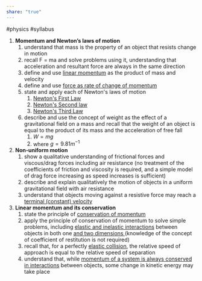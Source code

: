 ```yaml
---
share: "true"
---
```

#physics #syllabus 

1. **Momentum and Newton’s laws of motion**
	1. understand that mass is the property of an object that resists change in motion
	2. recall F = ma and solve problems using it, understanding that acceleration and resultant force are always in the same direction 
	3. define and use [ linear momentum](Momentum) as the product of mass and velocity
	4. define and use [force as rate of change of momentum](Force%20as%20change%20of%20momentum.md)
	5. state and apply each of Newton's laws of motion
		1. [Newton's First Law](Newton's%20First%20Law.md)
		2. [Newton's Second law](Newton's%20second%20law.md)
		3. [Newton's Third Law](Newton's%20Third%20Law.md)
	6. describe and use the concept of weight as the effect of a gravitational field on a mass and recall that the weight of an object is equal to the product of its mass and the acceleration of free fall
		1. $W=mg$ 
		2. where $g=9.81m^{-1}$
2. **Non-uniform motion**
	1. show a qualitative understanding of frictional forces and viscous/drag forces including air resistance (no treatment of the coefficients of friction and viscosity is required, and a simple model of drag force increasing as speed increases is sufficient)
	2. describe and explain qualitatively the motion of objects in a uniform gravitational field with air resistance
	3. understand that objects moving against a resistive force may reach a [terminal (constant) velocity](Terminal%20Velocity.md)
3. **Linear momentum and its conservation**
	1. state the principle of [conservation of momentum](Momentum.md)
	2. apply the principle of conservation of momentum to solve simple problems, including [elastic and inelastic interactions](Types%20of%20collision.md) between objects in both one [and two dimensions ](Impact%20at%20an%20angle.md)(knowledge of the concept of coefficient of restitution is not required)
	3. recall that, for a perfectly [elastic collision](Types%20of%20collision.md), the relative speed of approach is equal to the relative speed of separation
	4. understand that, while [momentum of a system is always conserved in interactions](Momentum.md) between objects, some change in kinetic energy may take place